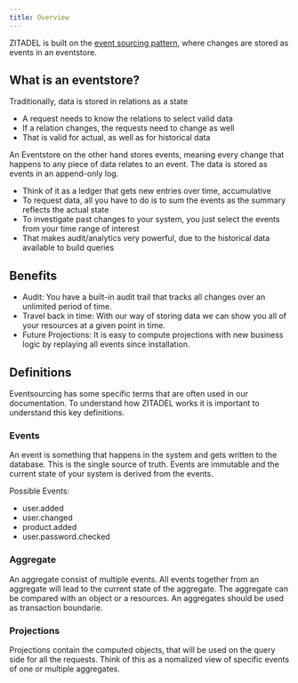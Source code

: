 ```yaml
---
title: Overview
---
```


ZITADEL is built on the [event sourcing pattern](../architecture), where changes are stored as events in an eventstore.

## What is an eventstore?

Traditionally, data is stored in relations as a state

- A request needs to know the relations to select valid data
- If a relation changes, the requests need to change as well
- That is valid for actual, as well as for historical data

An Eventstore on the other hand stores events, meaning every change that happens to any piece of data relates to an event.
The data is stored as events in an append-only log.

- Think of it as a ledger that gets new entries over time, accumulative
- To request data, all you have to do is to sum the events as the summary reflects the actual state
- To investigate past changes to your system, you just select the events from your time range of interest
- That makes audit/analytics very powerful, due to the historical data available to build queries

## Benefits

- Audit: You have a built-in audit trail that tracks all changes over an unlimited period of time.
- Travel back in time: With our way of storing data we can show you all of your resources at a given point in time. 
- Future Projections: It is easy to compute projections with new business logic by replaying all events since installation.

## Definitions

Eventsourcing has some specific terms that are often used in our documentation. To understand how ZITADEL works it is important to understand this key definitions.

### Events

An event is something that happens in the system and gets written to the database. This is the single source of truth.
Events are immutable and the current state of your system is derived from the events.

Possible Events:
- user.added
- user.changed
- product.added
- user.password.checked

### Aggregate

An aggregate consist of multiple events. All events together from an aggregate will lead to the current state of the aggregate.
The aggregate can be compared with an object or a resources. An aggregates should be used as transaction boundarie.

### Projections

Projections contain the computed objects, that will be used on the query side for all the requests.
Think of this as a nomalized view of specific events of one or multiple aggregates.

